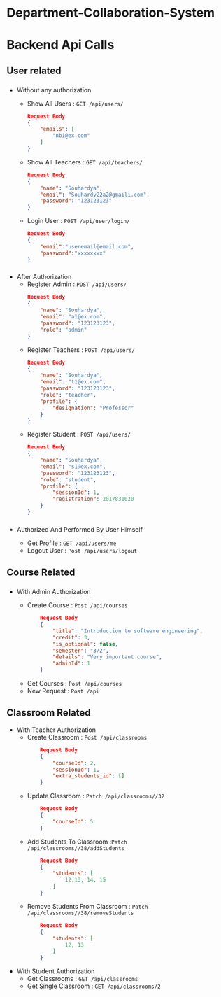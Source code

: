 # Department-Collaboration-System

# Backend Api Calls

## User related

### 
- Without any authorization
    * Show All Users : `GET /api/users/`
        ```json
        Request Body
        {
            "emails": [
                "nb1@ex.com"
            ]
        }
        ```

    * Show All Teachers : `GET /api/teachers/`
        ```json
        Request Body
        {
            "name": "Souhardya",
            "email": "Souhardy22a2@gmaili.com",
            "password": "123123123"
        }
        ```
    * Login User : `POST /api/user/login/`
        ```json
        Request Body
        {
            "email":"useremail@email.com",
            "password":"xxxxxxxx"
        }
        ```
###
- After Authorization
    * Register Admin : `POST /api/users/`
        ```json
        Request Body
        {
            "name": "Souhardya",
            "email": "a1@ex.com",
            "password": "123123123",
            "role": "admin"
        }
        ```
    * Register Teachers : `POST /api/users/`
        ```json
        Request Body
        {
            "name": "Souhardya",
            "email": "t1@ex.com",
            "password": "123123123",
            "role": "teacher",
            "profile": {
                "designation": "Professor"
            }
        }
        ```
    * Register Student : `POST /api/users/`
        ```json
        Request Body
        {
            "name": "Souhardya",
            "email": "s1@ex.com",
            "password": "123123123",
            "role": "student",
            "profile": {
                "sessionId": 1,
                "registration": 2017831020
            }
        }
        ```

### 
- Authorized And Performed By User Himself

    * Get Profile : `GET /api/users/me`
    * Logout User : `Post /api/users/logout` 

## Course Related
###
- With Admin Authorization 

    * Create Course :  `Post /api/courses`
        ```json
            Request Body
            {
                "title": "Introduction to software engineering",
                "credit": 3,
                "is_optional": false,
                "semester": "3/2",
                "details": "Very important course",
                "adminId": 1
            }
        ```
    * Get Courses :  `Post /api/courses`
    * New Request :  `Post /api`

## Classroom Related
-  With Teacher Authorization 
    * Create Classroom :  `Post /api/classrooms`
        ```json
            Request Body 
            {
                "courseId": 2,
                "sessionId": 1,
                "extra_students_id": []
            }
        ```
    * Update Classroom :  `Patch /api/classrooms//32`
        ```json
            Request Body 
            {
                "courseId": 5
            }
        ```
    * Add Students To Classroom :`Patch /api/classrooms//38/addStudents`
        ```json
            Request Body 
            {
                "students": [
                    12,13, 14, 15
                ]
            }
        ```
    * Remove Students From Classroom : `Patch /api/classrooms//38/removeStudents`
        ```json
            Request Body 
            {
                "students": [
                    12, 13
                ]
            }
        ```
-  With Student Authorization 
    * Get Classrooms :  `GET /api/classrooms`
    * Get Single Classroom :  `GET /api/classrooms/2`


